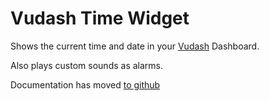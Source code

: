 # Vudash Time Widget
Shows the current time and date in your [Vudash](https://npmjs.org/vudash) Dashboard.

Also plays custom sounds as alarms.

Documentation has moved [to github](http://vudash.github.io/vudash/#/#time-widget)
